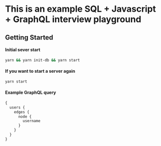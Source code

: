 # This is an example SQL + Javascript + GraphQL interview playground

## Getting Started

#### Initial sever start
```bash
yarn && yarn init-db && yarn start
```

#### If you want to start a server again
```bash
yarn start
```

#### Example GraphQL query
```graphql
{
  users {
    edges {
      node {
        username
      }
    }
  }
}
```